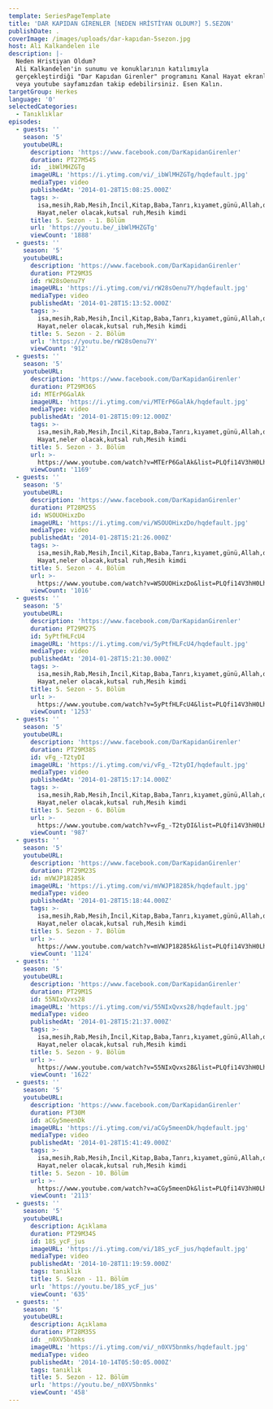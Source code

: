 ```yaml
---
template: SeriesPageTemplate
title: 'DAR KAPIDAN GİRENLER [NEDEN HRİSTİYAN OLDUM?] 5.SEZON'
publishDate: .
coverImage: /images/uploads/dar-kapıdan-5sezon.jpg
host: Ali Kalkandelen ile
description: |-
  Neden Hristiyan Oldum?
  Ali Kalkandelen'in sunumu ve konuklarının katılımıyla 
  gerçekleştirdiği "Dar Kapıdan Girenler" programını Kanal Hayat ekranlarından 
  veya youtube sayfamızdan takip edebilirsiniz. Esen Kalın.
targetGroup: Herkes
language: '0'
selectedCategories:
  - Tanıklıklar
episodes:
  - guests: ''
    season: '5'
    youtubeURL:
      description: 'https://www.facebook.com/DarKapidanGirenler'
      duration: PT27M54S
      id: _ibWlMHZGTg
      imageURL: 'https://i.ytimg.com/vi/_ibWlMHZGTg/hqdefault.jpg'
      mediaType: video
      publishedAt: '2014-01-28T15:08:25.000Z'
      tags: >-
        isa,mesih,Rab,Mesih,İncil,Kitap,Baba,Tanrı,kıyamet,günü,Allah,depresyon,şifa,bereket,Özgürlük,Hastalık,Bunalım,Esenlik,Rahatlık,Mucize,Hristiyanlık,İman,Hz.,İsa,peygamber,İlah,Ruhsal,Protestan,Türk,Hristiyan,Kıyamet,İntihar,Cennet,Cehennem,din,lanet,Cin,Pastör,Kilise,Ahiret,yargı,Kanal
        Hayat,neler olacak,kutsal ruh,Mesih kimdi
      title: 5. Sezon - 1. Bölüm
      url: 'https://youtu.be/_ibWlMHZGTg'
      viewCount: '1888'
  - guests: ''
    season: '5'
    youtubeURL:
      description: 'https://www.facebook.com/DarKapidanGirenler'
      duration: PT29M3S
      id: rW28sOenu7Y
      imageURL: 'https://i.ytimg.com/vi/rW28sOenu7Y/hqdefault.jpg'
      mediaType: video
      publishedAt: '2014-01-28T15:13:52.000Z'
      tags: >-
        isa,mesih,Rab,Mesih,İncil,Kitap,Baba,Tanrı,kıyamet,günü,Allah,depresyon,şifa,bereket,Özgürlük,Hastalık,Bunalım,Esenlik,Rahatlık,Mucize,Hristiyanlık,İman,Hz.,İsa,peygamber,İlah,Ruhsal,Protestan,Türk,Hristiyan,Kıyamet,İntihar,Cennet,Cehennem,din,lanet,Cin,Pastör,Kilise,Ahiret,yargı,Kanal
        Hayat,neler olacak,kutsal ruh,Mesih kimdi
      title: 5. Sezon - 2. Bölüm
      url: 'https://youtu.be/rW28sOenu7Y'
      viewCount: '912'
  - guests: ''
    season: '5'
    youtubeURL:
      description: 'https://www.facebook.com/DarKapidanGirenler'
      duration: PT29M36S
      id: MTErP6GalAk
      imageURL: 'https://i.ytimg.com/vi/MTErP6GalAk/hqdefault.jpg'
      mediaType: video
      publishedAt: '2014-01-28T15:09:12.000Z'
      tags: >-
        isa,mesih,Rab,Mesih,İncil,Kitap,Baba,Tanrı,kıyamet,günü,Allah,depresyon,şifa,bereket,Özgürlük,Hastalık,Bunalım,Esenlik,Rahatlık,Mucize,Hristiyanlık,İman,Hz.,İsa,peygamber,İlah,Ruhsal,Protestan,Türk,Hristiyan,Kıyamet,İntihar,Cennet,Cehennem,din,lanet,Cin,Pastör,Kilise,Ahiret,yargı,Kanal
        Hayat,neler olacak,kutsal ruh,Mesih kimdi
      title: 5. Sezon - 3. Bölüm
      url: >-
        https://www.youtube.com/watch?v=MTErP6GalAk&list=PLQfi14V3hH0LhhHVpegJ-DIcAaxM2E6VA&index=13&t=0s
      viewCount: '1169'
  - guests: ''
    season: '5'
    youtubeURL:
      description: 'https://www.facebook.com/DarKapidanGirenler'
      duration: PT28M25S
      id: WSOUOHixzDo
      imageURL: 'https://i.ytimg.com/vi/WSOUOHixzDo/hqdefault.jpg'
      mediaType: video
      publishedAt: '2014-01-28T15:21:26.000Z'
      tags: >-
        isa,mesih,Rab,Mesih,İncil,Kitap,Baba,Tanrı,kıyamet,günü,Allah,depresyon,şifa,bereket,Özgürlük,Hastalık,Bunalım,Esenlik,Rahatlık,Mucize,Hristiyanlık,İman,Hz.,İsa,peygamber,İlah,Ruhsal,Protestan,Türk,Hristiyan,Kıyamet,İntihar,Cennet,Cehennem,din,lanet,Cin,Pastör,Kilise,Ahiret,yargı,Kanal
        Hayat,neler olacak,kutsal ruh,Mesih kimdi
      title: 5. Sezon - 4. Bölüm
      url: >-
        https://www.youtube.com/watch?v=WSOUOHixzDo&list=PLQfi14V3hH0LhhHVpegJ-DIcAaxM2E6VA&index=12&t=0s
      viewCount: '1016'
  - guests: ''
    season: '5'
    youtubeURL:
      description: 'https://www.facebook.com/DarKapidanGirenler'
      duration: PT29M27S
      id: 5yPtfHLFcU4
      imageURL: 'https://i.ytimg.com/vi/5yPtfHLFcU4/hqdefault.jpg'
      mediaType: video
      publishedAt: '2014-01-28T15:21:30.000Z'
      tags: >-
        isa,mesih,Rab,Mesih,İncil,Kitap,Baba,Tanrı,kıyamet,günü,Allah,depresyon,şifa,bereket,Özgürlük,Hastalık,Bunalım,Esenlik,Rahatlık,Mucize,Hristiyanlık,İman,Hz.,İsa,peygamber,İlah,Ruhsal,Protestan,Türk,Hristiyan,Kıyamet,İntihar,Cennet,Cehennem,din,lanet,Cin,Pastör,Kilise,Ahiret,yargı,Kanal
        Hayat,neler olacak,kutsal ruh,Mesih kimdi
      title: 5. Sezon - 5. Bölüm
      url: >-
        https://www.youtube.com/watch?v=5yPtfHLFcU4&list=PLQfi14V3hH0LhhHVpegJ-DIcAaxM2E6VA&index=11&t=0s
      viewCount: '1253'
  - guests: ''
    season: '5'
    youtubeURL:
      description: 'https://www.facebook.com/DarKapidanGirenler'
      duration: PT29M38S
      id: vFg_-T2tyDI
      imageURL: 'https://i.ytimg.com/vi/vFg_-T2tyDI/hqdefault.jpg'
      mediaType: video
      publishedAt: '2014-01-28T15:17:14.000Z'
      tags: >-
        isa,mesih,Rab,Mesih,İncil,Kitap,Baba,Tanrı,kıyamet,günü,Allah,depresyon,şifa,bereket,Özgürlük,Hastalık,Bunalım,Esenlik,Rahatlık,Mucize,Hristiyanlık,İman,Hz.,İsa,peygamber,İlah,Ruhsal,Protestan,Türk,Hristiyan,Kıyamet,İntihar,Cennet,Cehennem,din,lanet,Cin,Pastör,Kilise,Ahiret,yargı,Kanal
        Hayat,neler olacak,kutsal ruh,Mesih kimdi
      title: 5. Sezon - 6. Bölüm
      url: >-
        https://www.youtube.com/watch?v=vFg_-T2tyDI&list=PLQfi14V3hH0LhhHVpegJ-DIcAaxM2E6VA&index=10&t=0s
      viewCount: '987'
  - guests: ''
    season: '5'
    youtubeURL:
      description: 'https://www.facebook.com/DarKapidanGirenler'
      duration: PT29M23S
      id: mVWJP18285k
      imageURL: 'https://i.ytimg.com/vi/mVWJP18285k/hqdefault.jpg'
      mediaType: video
      publishedAt: '2014-01-28T15:18:44.000Z'
      tags: >-
        isa,mesih,Rab,Mesih,İncil,Kitap,Baba,Tanrı,kıyamet,günü,Allah,depresyon,şifa,bereket,Özgürlük,Hastalık,Bunalım,Esenlik,Rahatlık,Mucize,Hristiyanlık,İman,Hz.,İsa,peygamber,İlah,Ruhsal,Protestan,Türk,Hristiyan,Kıyamet,İntihar,Cennet,Cehennem,din,lanet,Cin,Pastör,Kilise,Ahiret,yargı,Kanal
        Hayat,neler olacak,kutsal ruh,Mesih kimdi
      title: 5. Sezon - 7. Bölüm
      url: >-
        https://www.youtube.com/watch?v=mVWJP18285k&list=PLQfi14V3hH0LhhHVpegJ-DIcAaxM2E6VA&index=9&t=0s
      viewCount: '1124'
  - guests: ''
    season: '5'
    youtubeURL:
      description: 'https://www.facebook.com/DarKapidanGirenler'
      duration: PT29M1S
      id: 55NIxQvxs28
      imageURL: 'https://i.ytimg.com/vi/55NIxQvxs28/hqdefault.jpg'
      mediaType: video
      publishedAt: '2014-01-28T15:21:37.000Z'
      tags: >-
        isa,mesih,Rab,Mesih,İncil,Kitap,Baba,Tanrı,kıyamet,günü,Allah,depresyon,şifa,bereket,Özgürlük,Hastalık,Bunalım,Esenlik,Rahatlık,Mucize,Hristiyanlık,İman,Hz.,İsa,peygamber,İlah,Ruhsal,Protestan,Türk,Hristiyan,Kıyamet,İntihar,Cennet,Cehennem,din,lanet,Cin,Pastör,Kilise,Ahiret,yargı,Kanal
        Hayat,neler olacak,kutsal ruh,Mesih kimdi
      title: 5. Sezon - 9. Bölüm
      url: >-
        https://www.youtube.com/watch?v=55NIxQvxs28&list=PLQfi14V3hH0LhhHVpegJ-DIcAaxM2E6VA&index=7&t=0s
      viewCount: '1622'
  - guests: ''
    season: '5'
    youtubeURL:
      description: 'https://www.facebook.com/DarKapidanGirenler'
      duration: PT30M
      id: aCGy5meenDk
      imageURL: 'https://i.ytimg.com/vi/aCGy5meenDk/hqdefault.jpg'
      mediaType: video
      publishedAt: '2014-01-28T15:41:49.000Z'
      tags: >-
        isa,mesih,Rab,Mesih,İncil,Kitap,Baba,Tanrı,kıyamet,günü,Allah,depresyon,şifa,bereket,Özgürlük,Hastalık,Bunalım,Esenlik,Rahatlık,Mucize,Hristiyanlık,İman,Hz.,İsa,peygamber,İlah,Ruhsal,Protestan,Türk,Hristiyan,Kıyamet,İntihar,Cennet,Cehennem,din,lanet,Cin,Pastör,Kilise,Ahiret,yargı,Kanal
        Hayat,neler olacak,kutsal ruh,Mesih kimdi
      title: 5. Sezon - 10. Bölüm
      url: >-
        https://www.youtube.com/watch?v=aCGy5meenDk&list=PLQfi14V3hH0LhhHVpegJ-DIcAaxM2E6VA&index=6&t=0s
      viewCount: '2113'
  - guests: ''
    season: '5'
    youtubeURL:
      description: Açıklama
      duration: PT29M34S
      id: 18S_ycF_jus
      imageURL: 'https://i.ytimg.com/vi/18S_ycF_jus/hqdefault.jpg'
      mediaType: video
      publishedAt: '2014-10-28T11:19:59.000Z'
      tags: tanıklık
      title: 5. Sezon - 11. Bölüm
      url: 'https://youtu.be/18S_ycF_jus'
      viewCount: '635'
  - guests: ''
    season: '5'
    youtubeURL:
      description: Açıklama
      duration: PT28M35S
      id: _n0XV5bnmks
      imageURL: 'https://i.ytimg.com/vi/_n0XV5bnmks/hqdefault.jpg'
      mediaType: video
      publishedAt: '2014-10-14T05:50:05.000Z'
      tags: tanıklık
      title: 5. Sezon - 12. Bölüm
      url: 'https://youtu.be/_n0XV5bnmks'
      viewCount: '458'
---
```


